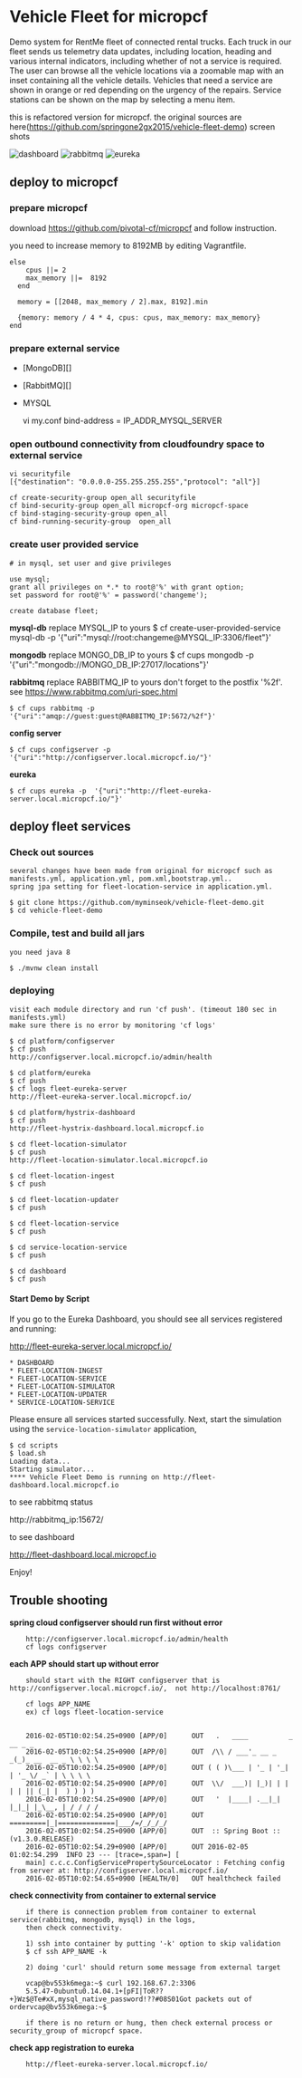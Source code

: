 Vehicle Fleet for micropcf
=============

Demo system for RentMe fleet of connected rental trucks. Each truck in
our fleet sends us telemetry data updates, including location, heading
and various internal indicators, including whether of not a service is
required. The user can browse all the vehicle locations via a zoomable
map with an inset containing all the vehicle details. Vehicles that
need a service are shown in orange or red depending on the urgency of
the repairs. Service stations can be shown on the map by selecting a
menu item.

this is refactored version for micropcf.
the original sources are  here(https://github.com/springone2gx2015/vehicle-fleet-demo)
screen shots

![dashboard](https://raw.githubusercontent.com/myminseok/vehicle-fleet-demo/master/dashboard.png)
![rabbitmq](https://raw.githubusercontent.com/myminseok/vehicle-fleet-demo/master/rabbitmq.png)
![eureka](https://raw.githubusercontent.com/myminseok/vehicle-fleet-demo/master/eureka.png)


## deploy to micropcf

### prepare micropcf

download https://github.com/pivotal-cf/micropcf and follow instruction.

you need to increase memory to 8192MB by editing Vagrantfile.

    else
        cpus ||= 2
        max_memory ||=  8192
      end

      memory = [[2048, max_memory / 2].max, 8192].min

      {memory: memory / 4 * 4, cpus: cpus, max_memory: max_memory}
    end


### prepare external service

* [MongoDB][]
* [RabbitMQ][]
* MYSQL

    vi my.conf
    bind-address = IP_ADDR_MYSQL_SERVER




### open outbound connectivity from cloudfoundry space to external service
    vi securityfile
    [{"destination": "0.0.0.0-255.255.255.255","protocol": "all"}]

    cf create-security-group open_all securityfile
    cf bind-security-group open_all micropcf-org micropcf-space
    cf bind-staging-security-group open_all
    cf bind-running-security-group  open_all


### create user provided service

    # in mysql, set user and give privileges

    use mysql;
    grant all privileges on *.* to root@'%' with grant option;
    set password for root@'%' = password('changeme');

    create database fleet;

**mysql-db**
    replace MYSQL_IP to yours
    $ cf create-user-provided-service mysql-db -p '{"uri":"mysql://root:changeme@MYSQL_IP:3306/fleet"}'

**mongodb**
    replace MONGO_DB_IP to yours
    $ cf cups mongodb -p '{"uri":"mongodb://MONGO_DB_IP:27017/locations"}'

**rabbitmq**
    replace RABBITMQ_IP to yours
    don't forget to the postfix '%2f'. see https://www.rabbitmq.com/uri-spec.html

    $ cf cups rabbitmq -p '{"uri":"amqp://guest:guest@RABBITMQ_IP:5672/%2f"}'

**config server**

    $ cf cups configserver -p  '{"uri":"http://configserver.local.micropcf.io/"}'

**eureka**

    $ cf cups eureka -p  '{"uri":"http://fleet-eureka-server.local.micropcf.io/"}'

## deploy fleet services

### Check out sources

    several changes have been made from original for micropcf such as manifests.yml, application.yml, pom.xml,bootstrap.yml..
    spring jpa setting for fleet-location-service in application.yml.

	$ git clone https://github.com/myminseok/vehicle-fleet-demo.git
    $ cd vehicle-fleet-demo


### Compile, test and build all jars
    you need java 8

	$ ./mvnw clean install


### deploying

    visit each module directory and run 'cf push'. (timeout 180 sec in manifests.yml)
    make sure there is no error by monitoring 'cf logs'

	$ cd platform/configserver
	$ cf push
	http://configserver.local.micropcf.io/admin/health

	$ cd platform/eureka
	$ cf push
	$ cf logs fleet-eureka-server
	http://fleet-eureka-server.local.micropcf.io/

	$ cd platform/hystrix-dashboard
	$ cf push
	http://fleet-hystrix-dashboard.local.micropcf.io

	$ cd fleet-location-simulator
	$ cf push
	http://fleet-location-simulator.local.micropcf.io

	$ cd fleet-location-ingest
	$ cf push

    $ cd fleet-location-updater
    $ cf push

	$ cd fleet-location-service
	$ cf push

	$ cd service-location-service
	$ cf push

	$ cd dashboard
	$ cf push


#### Start Demo by Script

If you go to the Eureka Dashboard, you should see all services registered and running:

http://fleet-eureka-server.local.micropcf.io/

    * DASHBOARD
    * FLEET-LOCATION-INGEST
    * FLEET-LOCATION-SERVICE
    * FLEET-LOCATION-SIMULATOR
    * FLEET-LOCATION-UPDATER
    * SERVICE-LOCATION-SERVICE

Please ensure all services started successfully. Next, start the simulation using the `service-location-simulator` application,

    $ cd scripts
    $ load.sh
    Loading data...
    Starting simulator...
    **** Vehicle Fleet Demo is running on http://fleet-dashboard.local.micropcf.io



to see rabbitmq status

http://rabbitmq_ip:15672/

to see dashboard

http://fleet-dashboard.local.micropcf.io


Enjoy!


## Trouble shooting

**spring cloud configserver should run first without error**

        http://configserver.local.micropcf.io/admin/health
        cf logs configserver

**each APP should start up without error**

        should start with the RIGHT configserver that is http://configserver.local.micropcf.io/,  not http://localhost:8761/

        cf logs APP_NAME
        ex) cf logs fleet-location-service


        2016-02-05T10:02:54.25+0900 [APP/0]      OUT   .   ____          _            __ _ _
        2016-02-05T10:02:54.25+0900 [APP/0]      OUT  /\\ / ___'_ __ _ _(_)_ __  __ _ \ \ \ \
        2016-02-05T10:02:54.25+0900 [APP/0]      OUT ( ( )\___ | '_ | '_| | '_ \/ _` | \ \ \ \
        2016-02-05T10:02:54.25+0900 [APP/0]      OUT  \\/  ___)| |_)| | | | | || (_| |  ) ) ) )
        2016-02-05T10:02:54.25+0900 [APP/0]      OUT   '  |____| .__|_| |_|_| |_\__, | / / / /
        2016-02-05T10:02:54.25+0900 [APP/0]      OUT  =========|_|==============|___/=/_/_/_/
        2016-02-05T10:02:54.25+0900 [APP/0]      OUT  :: Spring Boot ::        (v1.3.0.RELEASE)
        2016-02-05T10:02:54.29+0900 [APP/0]      OUT 2016-02-05 01:02:54.299  INFO 23 --- [trace=,span=] [
        main] c.c.c.ConfigServicePropertySourceLocator : Fetching config from server at: http://configserver.local.micropcf.io/
        2016-02-05T10:02:54.65+0900 [HEALTH/0]   OUT healthcheck failed

**check connectivity from container to external service**

        if there is connection problem from container to external service(rabbitmq, mongodb, mysql) in the logs,
        then check connectivity.

        1) ssh into container by putting '-k' option to skip validation
        $ cf ssh APP_NAME -k

        2) doing 'curl' should return some message from external target

        vcap@bv553k6mega:~$ curl 192.168.67.2:3306
        5.5.47-0ubuntu0.14.04.1+[pFI|ToR??+}Wz$@Te#xX,mysql_native_password!??#08S01Got packets out of ordervcap@bv553k6mega:~$

        if there is no return or hung, then check external process or security_group of micropcf space.


**check app registration to eureka**

        http://fleet-eureka-server.local.micropcf.io/
